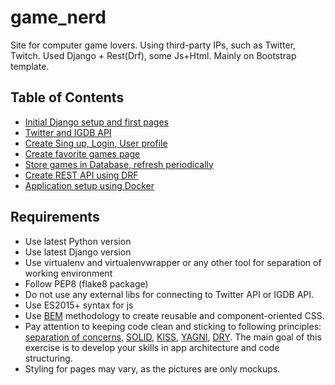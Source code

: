 # game_nerd
Site for computer game lovers. Using third-party IPs, such as Twitter, Twitch. Used Django + Rest(Drf), some Js+Html. Mainly on Bootstrap template. 


## Table of Contents

* [Initial Django setup and first pages](./initial-setup-n-pages/readme.md)
* [Twitter and IGDB API](./twitter-igdb-api/readme.md)
* [Create Sing up, Login, User profile](./signup-n-user-profile/readme.md)
* [Create favorite games page](./favorite-games/readme.md)
* [Store games in Database, refresh periodically](./game-model-n-celery/readme.md)
* [Create REST API using DRF](./drf-rest-api/readme.md)
* [Application setup using Docker](./django-docker-setup/readme.md)

## Requirements

* Use latest Python version
* Use latest Django version
* Use virtualenv and virtualenvwrapper or any other tool for separation of working environment
* Follow PEP8 (flake8 package)
* Do not use any external libs for connecting to Twitter API or IGDB API.
* Use ES2015+ syntax for js
* Use [BEM](https://ru.bem.info/) methodology to create reusable and component-oriented CSS.
* Pay attention to keeping code clean and sticking to following principles: [separation of concerns](https://en.wikipedia.org/wiki/Separation_of_concerns), [SOLID](https://en.wikipedia.org/wiki/SOLID_(object-oriented_design)), [KISS](http://enterprisecraftsmanship.com/2015/06/15/kiss-revisited/), [YAGNI](http://enterprisecraftsmanship.com/2015/06/11/yagni-revisited/), [DRY](http://enterprisecraftsmanship.com/2015/09/11/dry-revisited/). The main goal of this exercise is to develop your skills in app architecture and code structuring.
* Styling for pages may vary, as the pictures are only mockups.
